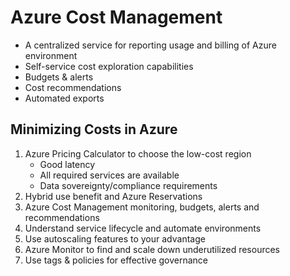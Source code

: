 # Azure Cost Management

- A centralized service for reporting usage and billing of Azure environment
- Self-service cost exploration capabilities
- Budgets & alerts
- Cost recommendations
- Automated exports

## Minimizing Costs in Azure
1. Azure Pricing Calculator to choose the low-cost region
    - Good latency
    - All required services are available
    - Data sovereignty/compliance requirements
2. Hybrid use benefit and Azure Reservations
3. Azure Cost Management monitoring, budgets, alerts and recommendations
4. Understand service lifecycle and automate environments
5. Use autoscaling features to your advantage
6. Azure Monitor to find and scale down underutilized resources
7. Use tags & policies for effective governance